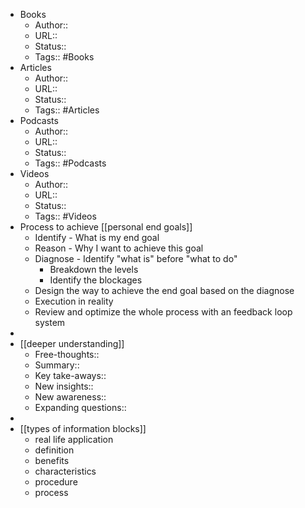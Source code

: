 - Books
    - Author::
    - URL::
    - Status::
    - Tags:: #Books
- Articles
    - Author::
    - URL::
    - Status::
    - Tags:: #Articles
- Podcasts
    - Author::
    - URL::
    - Status::
    - Tags:: #Podcasts
- Videos
    - Author::
    - URL::
    - Status::
    - Tags:: #Videos
- Process to achieve [[personal end goals]]
    - Identify - What is my end goal
    - Reason - Why I want to achieve this goal
    - Diagnose - Identify "what is" before "what to do"
        - Breakdown the levels
        - Identify the blockages
    - Design the way to achieve the end goal based on the diagnose
    - Execution in reality
    - Review and optimize the whole process with an feedback loop system 
- 
- [[deeper understanding]]
    - Free-thoughts::
    - Summary::
    - Key take-aways::
    - New insights::
    - New awareness::
    - Expanding questions::
- 
- [[types of information blocks]]
    - real life application
    - definition
    - benefits 
    - characteristics
    - procedure
    - process

